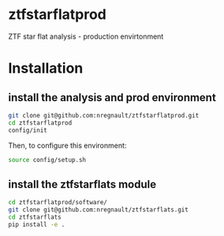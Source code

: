 # ztfstarflatprod
ZTF star flat analysis - production envirtonment

# Installation

## install the analysis and prod environment
``` bash
git clone git@github.com:nregnault/ztfstarflatprod.git
cd ztfstarflatprod
config/init
```
Then, to configure this environment:

``` bash
source config/setup.sh
```

## install the ztfstarflats module

``` bash
cd ztfstarflatprod/software/
git clone git@github.com:nregnault/ztfstarflats.git
cd ztfstarflats
pip install -e .
```
